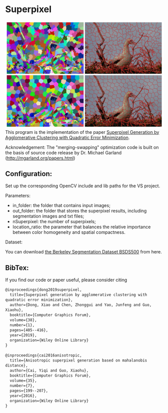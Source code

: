 # Superpixel
![Example 1](test_results/merge_swapping.png)
This program is the implementation of the paper [Superpixel Generation by Agglomerative Clustering with Quadratic Error Minimization](https://onlinelibrary.wiley.com/doi/epdf/10.1111/cgf.13538).

Acknowledgement:
The "merging-swapping" optimization code is built on the basis of source code release by Dr. Michael Garland (http://mgarland.org/papers.html)

## Configuration:
Set up the corresponding OpenCV include and lib paths for the VS project. 

Parameters:
* in_folder: the folder that contains input images;
* out_folder: the folder that stores the superpixel results, including segmentation images and txt files;
* nSuperpixel: the number of superpixels;
* location_ratio: the parameter that balances the relative importance between color homogeneity and spatial compactness.

Dataset:

You can download [the Berkeley Segmentation Dataset BSDS500](https://www2.eecs.berkeley.edu/Research/Projects/CS/vision/bsds/) from here.


## BibTex:
If you find our code or paper useful, please consider citing

	@inproceedings{dong2019superpixel,
	  title={Superpixel generation by agglomerative clustering with quadratic error minimization},
	  author={Dong, Xiao and Chen, Zhonggui and Yao, Junfeng and Guo, Xiaohu},
	  booktitle={Computer Graphics Forum},
	  volume={38},
	  number={1},
	  pages={405--416},
	  year={2019},
	  organization={Wiley Online Library}
	}
	
	@inproceedings{cai2016anisotropic,
	  title={Anisotropic superpixel generation based on mahalanobis distance},
	  author={Cai, Yiqi and Guo, Xiaohu},
	  booktitle={Computer Graphics Forum},
	  volume={35},
	  number={7},
	  pages={199--207},
	  year={2016},
	  organization={Wiley Online Library}
	}
